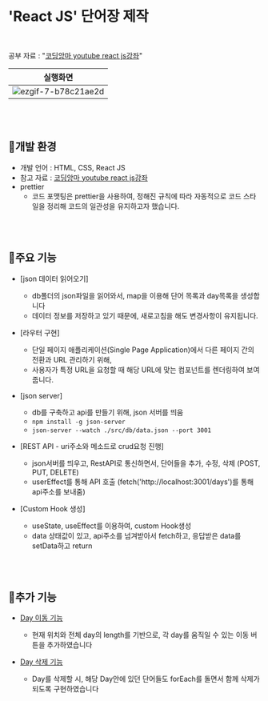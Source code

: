 # 'React JS' 단어장 제작
<br>

공부 자료 : "[코딩앙마 youtube react js강좌](https://www.youtube.com/@codingangma/playlists)"

| 실행화면 |
|----------|
|![ezgif-7-b78c21ae2d](https://github.com/uthem150/React-Dictionary/assets/142042011/8e563c52-da68-441c-a264-2210799fbb23)|


<br>
<br>


## 📍개발 환경

- 개발 언어 : HTML, CSS, React JS
- 참고 자료 : [코딩앙마 youtube react js강좌](https://www.youtube.com/@codingangma/playlists)
- prettier
  - 코드 포맷팅은 prettier을 사용하여, 정해진 규칙에 따라 자동적으로 코드 스타일을 정리해 코드의 일관성을 유지하고자 했습니다.

<br>
<br>

## 📍주요 기능

- [json 데이터 읽어오기]  
  - db폴더의 json파일을 읽어와서, map을 이용해 단어 목록과 day목록을 생성합니다
  - 데이터 정보를 저장하고 있기 때문에, 새로고침을 해도 변경사항이 유지됩니다.

- [라우터 구현]
  - 단일 페이지 애플리케이션(Single Page Application)에서 다른 페이지 간의 전환과 URL 관리하기 위해,
  - 사용자가 특정 URL을 요청할 때 해당 URL에 맞는 컴포넌트를 렌더링하여 보여줍니다.

- [json server]
  - db를 구축하고 api를 만들기 위해, json 서버를 띄움
  - `npm install -g json-server`
  - `json-server --watch ./src/db/data.json --port 3001`

- [REST API - uri주소와 메소드로 crud요청 진행]
  - json서버를 띄우고, RestAPI로 통신하면서, 단어들을 추가, 수정, 삭제 (POST, PUT, DELETE)
  - userEffect를 통해 API 호출 (fetch('http://localhost:3001/days')를 통해 api주소를 보내줌)

- [Custom Hook 생성]
  - useState, useEffect를 이용하여, custom Hook생성
  - data 상태값이 있고, api주소를 넘겨받아서 fetch하고, 응답받은 data를 setData하고 return
      
<br>
<br>

## 📍추가 기능
- [Day 이동 기능](https://github.com/uthem150/React-Dictionary/commit/1f73d117e768cc387029f5c63da7d4d412b14c24)
  - 현재 위치와 전체 day의 length를 기반으로, 각 day를 움직일 수 있는 이동 버튼을 추가하였습니다

- [Day 삭제 기능](https://github.com/uthem150/React-Dictionary/commit/baf9dd18b5dfbca24a03f50c039c6307d02f46a4)
  - Day를 삭제할 시, 해당 Day안에 있던 단어들도 forEach를 돌면서 함께 삭제가 되도록 구현하였습니다

